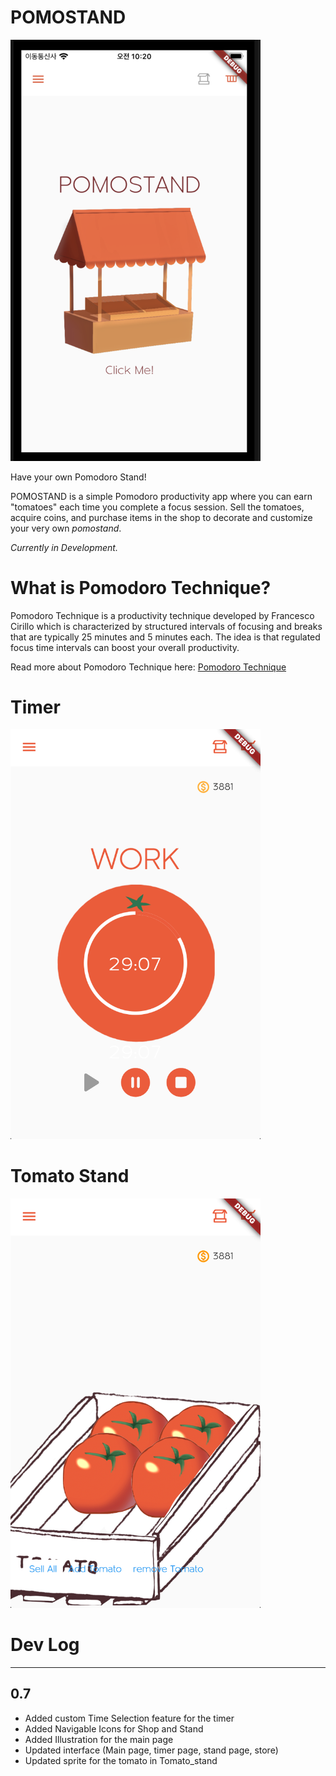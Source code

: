# POMOSTAND

<img src="assets/Title_page.png" width="400">

Have your own Pomodoro Stand!

POMOSTAND is a simple Pomodoro productivity app where you can earn "tomatoes" each time you complete a focus session. Sell the tomatoes, acquire coins, and purchase items in the shop to decorate and customize your very own <em>pomostand</em>.

<em>Currently in Development.</em>

# What is Pomodoro Technique?

Pomodoro Technique is a productivity technique developed by Francesco Cirillo which is characterized by structured intervals of focusing and breaks that are typically 25 minutes and 5 minutes each. The idea is that regulated focus time intervals can boost your overall productivity.

Read more about Pomodoro Technique here: [Pomodoro Technique](https://francescocirillo.com/products/the-pomodoro-technique)

# Timer

<img src="assets/Timer_page_rn.png" width="400">

# Tomato Stand

<img src="assets/Tomato_stand.png" width="400">

# Dev Log

-----
0.7
-----

  - Added custom Time Selection feature for the timer
  - Added Navigable Icons for Shop and Stand
  - Added Illustration for the main page
  - Updated interface (Main page, timer page, stand page, store)
  - Updated sprite for the tomato in Tomato_stand
